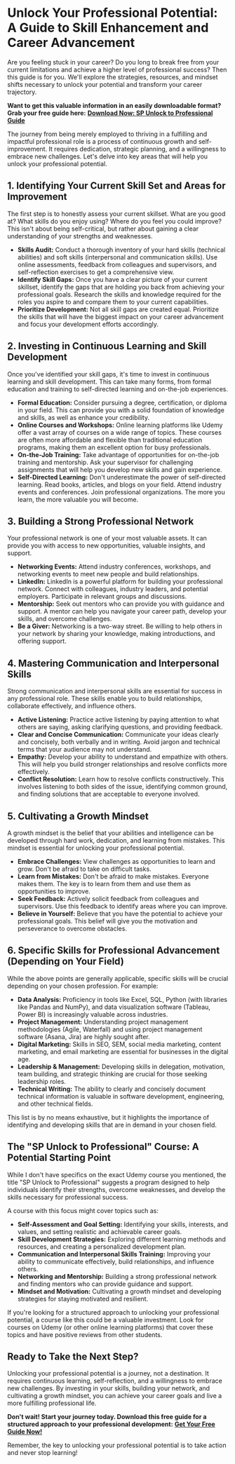 # Unlock Your Professional Potential: A Guide to Skill Enhancement and Career Advancement

Are you feeling stuck in your career? Do you long to break free from your current limitations and achieve a higher level of professional success? Then this guide is for you. We'll explore the strategies, resources, and mindset shifts necessary to unlock your potential and transform your career trajectory.

**Want to get this valuable information in an easily downloadable format? Grab your free guide here:** [**Download Now: SP Unlock to Professional Guide**](https://udemywork.com/sp-unlock-to-professional)

The journey from being merely employed to thriving in a fulfilling and impactful professional role is a process of continuous growth and self-improvement. It requires dedication, strategic planning, and a willingness to embrace new challenges. Let's delve into key areas that will help you unlock your professional potential.

## 1. Identifying Your Current Skill Set and Areas for Improvement

The first step is to honestly assess your current skillset. What are you good at? What skills do you enjoy using? Where do you feel you could improve? This isn't about being self-critical, but rather about gaining a clear understanding of your strengths and weaknesses.

*   **Skills Audit:** Conduct a thorough inventory of your hard skills (technical abilities) and soft skills (interpersonal and communication skills). Use online assessments, feedback from colleagues and supervisors, and self-reflection exercises to get a comprehensive view.
*   **Identify Skill Gaps:** Once you have a clear picture of your current skillset, identify the gaps that are holding you back from achieving your professional goals. Research the skills and knowledge required for the roles you aspire to and compare them to your current capabilities.
*   **Prioritize Development:** Not all skill gaps are created equal. Prioritize the skills that will have the biggest impact on your career advancement and focus your development efforts accordingly.

## 2. Investing in Continuous Learning and Skill Development

Once you've identified your skill gaps, it's time to invest in continuous learning and skill development. This can take many forms, from formal education and training to self-directed learning and on-the-job experiences.

*   **Formal Education:** Consider pursuing a degree, certification, or diploma in your field. This can provide you with a solid foundation of knowledge and skills, as well as enhance your credibility.
*   **Online Courses and Workshops:** Online learning platforms like Udemy offer a vast array of courses on a wide range of topics. These courses are often more affordable and flexible than traditional education programs, making them an excellent option for busy professionals.
*   **On-the-Job Training:** Take advantage of opportunities for on-the-job training and mentorship. Ask your supervisor for challenging assignments that will help you develop new skills and gain experience.
*   **Self-Directed Learning:** Don't underestimate the power of self-directed learning. Read books, articles, and blogs on your field. Attend industry events and conferences. Join professional organizations. The more you learn, the more valuable you will become.

## 3. Building a Strong Professional Network

Your professional network is one of your most valuable assets. It can provide you with access to new opportunities, valuable insights, and support.

*   **Networking Events:** Attend industry conferences, workshops, and networking events to meet new people and build relationships.
*   **LinkedIn:** LinkedIn is a powerful platform for building your professional network. Connect with colleagues, industry leaders, and potential employers. Participate in relevant groups and discussions.
*   **Mentorship:** Seek out mentors who can provide you with guidance and support. A mentor can help you navigate your career path, develop your skills, and overcome challenges.
*   **Be a Giver:** Networking is a two-way street. Be willing to help others in your network by sharing your knowledge, making introductions, and offering support.

## 4. Mastering Communication and Interpersonal Skills

Strong communication and interpersonal skills are essential for success in any professional role. These skills enable you to build relationships, collaborate effectively, and influence others.

*   **Active Listening:** Practice active listening by paying attention to what others are saying, asking clarifying questions, and providing feedback.
*   **Clear and Concise Communication:** Communicate your ideas clearly and concisely, both verbally and in writing. Avoid jargon and technical terms that your audience may not understand.
*   **Empathy:** Develop your ability to understand and empathize with others. This will help you build stronger relationships and resolve conflicts more effectively.
*   **Conflict Resolution:** Learn how to resolve conflicts constructively. This involves listening to both sides of the issue, identifying common ground, and finding solutions that are acceptable to everyone involved.

## 5. Cultivating a Growth Mindset

A growth mindset is the belief that your abilities and intelligence can be developed through hard work, dedication, and learning from mistakes. This mindset is essential for unlocking your professional potential.

*   **Embrace Challenges:** View challenges as opportunities to learn and grow. Don't be afraid to take on difficult tasks.
*   **Learn from Mistakes:** Don't be afraid to make mistakes. Everyone makes them. The key is to learn from them and use them as opportunities to improve.
*   **Seek Feedback:** Actively solicit feedback from colleagues and supervisors. Use this feedback to identify areas where you can improve.
*   **Believe in Yourself:** Believe that you have the potential to achieve your professional goals. This belief will give you the motivation and perseverance to overcome obstacles.

## 6. Specific Skills for Professional Advancement (Depending on Your Field)

While the above points are generally applicable, specific skills will be crucial depending on your chosen profession. For example:

*   **Data Analysis:** Proficiency in tools like Excel, SQL, Python (with libraries like Pandas and NumPy), and data visualization software (Tableau, Power BI) is increasingly valuable across industries.
*   **Project Management:** Understanding project management methodologies (Agile, Waterfall) and using project management software (Asana, Jira) are highly sought after.
*   **Digital Marketing:** Skills in SEO, SEM, social media marketing, content marketing, and email marketing are essential for businesses in the digital age.
*   **Leadership & Management:** Developing skills in delegation, motivation, team building, and strategic thinking are crucial for those seeking leadership roles.
*   **Technical Writing:** The ability to clearly and concisely document technical information is valuable in software development, engineering, and other technical fields.

This list is by no means exhaustive, but it highlights the importance of identifying and developing skills that are in demand in your chosen field.

## The "SP Unlock to Professional" Course: A Potential Starting Point

While I don't have specifics on the exact Udemy course you mentioned, the title "SP Unlock to Professional" suggests a program designed to help individuals identify their strengths, overcome weaknesses, and develop the skills necessary for professional success.

A course with this focus might cover topics such as:

*   **Self-Assessment and Goal Setting:** Identifying your skills, interests, and values, and setting realistic and achievable career goals.
*   **Skill Development Strategies:** Exploring different learning methods and resources, and creating a personalized development plan.
*   **Communication and Interpersonal Skills Training:** Improving your ability to communicate effectively, build relationships, and influence others.
*   **Networking and Mentorship:** Building a strong professional network and finding mentors who can provide guidance and support.
*   **Mindset and Motivation:** Cultivating a growth mindset and developing strategies for staying motivated and resilient.

If you're looking for a structured approach to unlocking your professional potential, a course like this could be a valuable investment. Look for courses on Udemy (or other online learning platforms) that cover these topics and have positive reviews from other students.

## Ready to Take the Next Step?

Unlocking your professional potential is a journey, not a destination. It requires continuous learning, self-reflection, and a willingness to embrace new challenges. By investing in your skills, building your network, and cultivating a growth mindset, you can achieve your career goals and live a more fulfilling professional life.

**Don't wait! Start your journey today. Download this free guide for a structured approach to your professional development:** [**Get Your Free Guide Now!**](https://udemywork.com/sp-unlock-to-professional)

Remember, the key to unlocking your professional potential is to take action and never stop learning!

